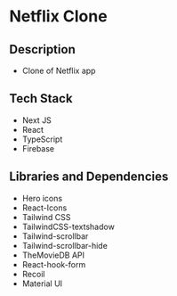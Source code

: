 # Netflix Clone

## Description

- Clone of Netflix app

## Tech Stack

- Next JS
- React
- TypeScript
- Firebase

## Libraries and Dependencies

- Hero icons
- React-Icons
- Tailwind CSS
- TailwindCSS-textshadow
- Tailwind-scrollbar
- Tailwind-scrollbar-hide
- TheMovieDB API
- React-hook-form
- Recoil
- Material UI
